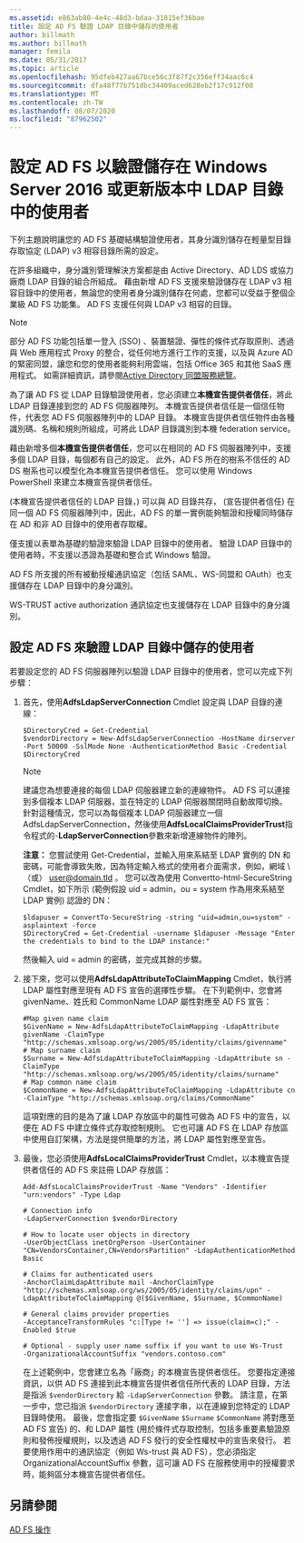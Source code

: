 ```yaml
---
ms.assetid: e863ab80-4e4c-48d3-bdaa-31815ef36bae
title: 設定 AD FS 驗證 LDAP 目錄中儲存的使用者
author: billmath
ms.author: billmath
manager: femila
ms.date: 05/31/2017
ms.topic: article
ms.openlocfilehash: 95dfeb427aa67bce56c3f87f2c356eff34aac6c4
ms.sourcegitcommit: dfa48f77b751dbc34409aced628eb2f17c912f08
ms.translationtype: MT
ms.contentlocale: zh-TW
ms.lasthandoff: 08/07/2020
ms.locfileid: "87962502"
---
```

# <a name="configure-ad-fs-to-authenticate-users-stored-in-ldap-directories-in-windows-server-2016-or-later"></a>設定 AD FS 以驗證儲存在 Windows Server 2016 或更新版本中 LDAP 目錄中的使用者

下列主題說明讓您的 AD FS 基礎結構驗證使用者，其身分識別儲存在輕量型目錄存取協定 (LDAP) v3 相容目錄所需的設定。

在許多組織中，身分識別管理解決方案都是由 Active Directory、AD LDS 或協力廠商 LDAP 目錄的組合所組成。 藉由新增 AD FS 支援來驗證儲存在 LDAP v3 相容目錄中的使用者，無論您的使用者身分識別儲存在何處，您都可以受益于整個企業級 AD FS 功能集。 AD FS 支援任何與 LDAP v3 相容的目錄。

> [!NOTE]
> 部分 AD FS 功能包括單一登入 (SSO) 、裝置驗證、彈性的條件式存取原則、透過與 Web 應用程式 Proxy 的整合，從任何地方進行工作的支援，以及與 Azure AD 的緊密同盟，讓您和您的使用者能夠利用雲端，包括 Office 365 和其他 SaaS 應用程式。  如需詳細資訊，請參閱[Active Directory 同盟服務總覽](../ad-fs-overview.md)。

為了讓 AD FS 從 LDAP 目錄驗證使用者，您必須建立**本機宣告提供者信任**，將此 LDAP 目錄連接到您的 AD FS 伺服器陣列。  本機宣告提供者信任是一個信任物件，代表您 AD FS 伺服器陣列中的 LDAP 目錄。 本機宣告提供者信任物件由各種識別碼、名稱和規則所組成，可將此 LDAP 目錄識別到本機 federation service。

藉由新增多個**本機宣告提供者信任**，您可以在相同的 AD FS 伺服器陣列中，支援多個 LDAP 目錄，每個都有自己的設定。 此外，AD FS 所在的樹系不信任的 AD DS 樹系也可以模型化為本機宣告提供者信任。 您可以使用 Windows PowerShell 來建立本機宣告提供者信任。

 (本機宣告提供者信任的 LDAP 目錄，) 可以與 AD 目錄共存， (宣告提供者信任) 在同一個 AD FS 伺服器陣列中，因此，AD FS 的單一實例能夠驗證和授權同時儲存在 AD 和非 AD 目錄中的使用者存取權。

僅支援以表單為基礎的驗證來驗證 LDAP 目錄中的使用者。 驗證 LDAP 目錄中的使用者時，不支援以憑證為基礎和整合式 Windows 驗證。

AD FS 所支援的所有被動授權通訊協定（包括 SAML、WS-同盟和 OAuth）也支援儲存在 LDAP 目錄中的身分識別。

WS-TRUST active authorization 通訊協定也支援儲存在 LDAP 目錄中的身分識別。

## <a name="configure-ad-fs-to-authenticate-users-stored-in-an-ldap-directory"></a>設定 AD FS 來驗證 LDAP 目錄中儲存的使用者
若要設定您的 AD FS 伺服器陣列以驗證 LDAP 目錄中的使用者，您可以完成下列步驟：

1. 首先，使用**AdfsLdapServerConnection** Cmdlet 設定與 LDAP 目錄的連線：

   ```
   $DirectoryCred = Get-Credential
   $vendorDirectory = New-AdfsLdapServerConnection -HostName dirserver -Port 50000 -SslMode None -AuthenticationMethod Basic -Credential $DirectoryCred
   ```

   > [!NOTE]
   > 建議您為想要連接的每個 LDAP 伺服器建立新的連線物件。 AD FS 可以連接到多個複本 LDAP 伺服器，並在特定的 LDAP 伺服器關閉時自動故障切換。 針對這種情況，您可以為每個複本 LDAP 伺服器建立一個 AdfsLdapServerConnection，然後使用**AdfsLocalClaimsProviderTrust**指令程式的-**LdapServerConnection**參數來新增連線物件的陣列。

   **注意：** 您嘗試使用 Get-Credential，並輸入用來系結至 LDAP 實例的 DN 和密碼，可能會導致失敗，因為特定輸入格式的使用者介面需求，例如，網域 \ （或） user@domain.tld 。 您可以改為使用 Convertto-html-SecureString Cmdlet，如下所示 (範例假設 uid = admin，ou = system 作為用來系結至 LDAP 實例) 認證的 DN：

   ```
   $ldapuser = ConvertTo-SecureString -string "uid=admin,ou=system" -asplaintext -force
   $DirectoryCred = Get-Credential -username $ldapuser -Message "Enter the credentials to bind to the LDAP instance:"
   ```

   然後輸入 uid = admin 的密碼，並完成其餘的步驟。

2. 接下來，您可以使用**AdfsLdapAttributeToClaimMapping** Cmdlet，執行將 LDAP 屬性對應至現有 AD FS 宣告的選擇性步驟。 在下列範例中，您會將 givenName、姓氏和 CommonName LDAP 屬性對應至 AD FS 宣告：

   ```
   #Map given name claim
   $GivenName = New-AdfsLdapAttributeToClaimMapping -LdapAttribute givenName -ClaimType "http://schemas.xmlsoap.org/ws/2005/05/identity/claims/givenname"
   # Map surname claim
   $Surname = New-AdfsLdapAttributeToClaimMapping -LdapAttribute sn -ClaimType "http://schemas.xmlsoap.org/ws/2005/05/identity/claims/surname"
   # Map common name claim
   $CommonName = New-AdfsLdapAttributeToClaimMapping -LdapAttribute cn -ClaimType "http://schemas.xmlsoap.org/claims/CommonName"
   ```

   這項對應的目的是為了讓 LDAP 存放區中的屬性可做為 AD FS 中的宣告，以便在 AD FS 中建立條件式存取控制規則。 它也可讓 AD FS 在 LDAP 存放區中使用自訂架構，方法是提供簡單的方法，將 LDAP 屬性對應至宣告。

3. 最後，您必須使用**AdfsLocalClaimsProviderTrust** Cmdlet，以本機宣告提供者信任的 AD FS 來註冊 LDAP 存放區：

   ```
   Add-AdfsLocalClaimsProviderTrust -Name "Vendors" -Identifier "urn:vendors" -Type Ldap

   # Connection info
   -LdapServerConnection $vendorDirectory

   # How to locate user objects in directory
   -UserObjectClass inetOrgPerson -UserContainer "CN=VendorsContainer,CN=VendorsPartition" -LdapAuthenticationMethod Basic

   # Claims for authenticated users
   -AnchorClaimLdapAttribute mail -AnchorClaimType "http://schemas.xmlsoap.org/ws/2005/05/identity/claims/upn" -LdapAttributeToClaimMapping @($GivenName, $Surname, $CommonName)

   # General claims provider properties
   -AcceptanceTransformRules "c:[Type != ''] => issue(claim=c);" -Enabled $true

   # Optional - supply user name suffix if you want to use Ws-Trust
   -OrganizationalAccountSuffix "vendors.contoso.com"
   ```

   在上述範例中，您會建立名為「廠商」的本機宣告提供者信任。 您要指定連接資訊，以供 AD FS 連接到此本機宣告提供者信任所代表的 LDAP 目錄，方法是指派 `$vendorDirectory` 給 `-LdapServerConnection` 參數。 請注意，在第一步中，您已指派 `$vendorDirectory` 連接字串，以在連線到您特定的 LDAP 目錄時使用。 最後，您會指定要 `$GivenName` `$Surname` `$CommonName` 將對應至 AD FS 宣告) 的、和 LDAP 屬性 (用於條件式存取控制，包括多重要素驗證原則和發佈授權規則，以及透過 AD FS 發行的安全性權杖中的宣告來發行。 若要使用作用中的通訊協定（例如 Ws-trust 與 AD FS），您必須指定 OrganizationalAccountSuffix 參數，這可讓 AD FS 在服務使用中的授權要求時，能夠區分本機宣告提供者信任。

## <a name="see-also"></a>另請參閱
[AD FS 操作](../ad-fs-operations.md)
